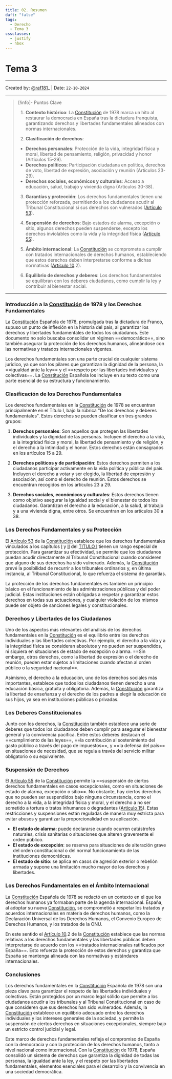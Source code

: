 ```yaml
---
title: 02. Resumen
daft: "false"
tags:
  - Derecho
  - Tema_3
cssclasses:
  - justify
  - hbox
---
```


# Tema 3
---
Created by: [@raf181_](https://github.com/raf181)  | Date: `22-10-2024`

---
> [!info]- Puntos Clave
>
>1. **Contexto histórico**: La [Constitución](01.1.%20Fundamentos%20de%20Derecho/01.%20Constitucion%20Espanola/00.%20CONSTITUCIÓN%20ESPAÑOLA.pdf) de 1978 marca un hito al restaurar la democracia en España tras la dictadura franquista, garantizando derechos y libertades fundamentales alineados con normas internacionales.
>
>2. **Clasificación de derechos**:
>	- **Derechos personales**: Protección de la vida, integridad física y moral, libertad de pensamiento, religión, privacidad y honor (Artículos 15-29).
>	- **Derechos políticos**: Participación ciudadana en política, derechos de voto, libertad de expresión, asociación y reunión (Artículos 23-29).
>	- **Derechos sociales, económicos y culturales**: Acceso a educación, salud, trabajo y vivienda digna (Artículos 30-38).
>
>3. **Garantías y protección**: Los derechos fundamentales tienen una protección reforzada, permitiendo a los ciudadanos acudir al Tribunal Constitucional si sus derechos son vulnerados ([Artículo 53](01.1.%20Fundamentos%20de%20Derecho/01.%20Constitucion%20Espanola/02.%20TITULO%20I.%20De%20los%20derechos%20y%20deberes%20fundamentales.md#Artículo%2053)).
>
>4. **Suspensión de derechos**: Bajo estados de alarma, excepción o sitio, algunos derechos pueden suspenderse, excepto los derechos inviolables como la vida y la integridad física ([Artículo 55](01.1.%20Fundamentos%20de%20Derecho/01.%20Constitucion%20Espanola/02.%20TITULO%20I.%20De%20los%20derechos%20y%20deberes%20fundamentales.md#Artículo%2055)).
>
>5. **Ámbito internacional**: La [Constitución](01.1.%20Fundamentos%20de%20Derecho/01.%20Constitucion%20Espanola/00.%20CONSTITUCIÓN%20ESPAÑOLA.pdf) se compromete a cumplir con tratados internacionales de derechos humanos, estableciendo que estos derechos deben interpretarse conforme a dichas normativas ([Artículo 10](01.1.%20Fundamentos%20de%20Derecho/01.%20Constitucion%20Espanola/02.%20TITULO%20I.%20De%20los%20derechos%20y%20deberes%20fundamentales.md#Artículo%2010).2).
>
>6. **Equilibrio de derechos y deberes**: Los derechos fundamentales se equilibran con los deberes ciudadanos, como cumplir la ley y contribuir al bienestar social.

---

### Introducción a la [Constitución](01.1.%20Fundamentos%20de%20Derecho/01.%20Constitucion%20Espanola/00.%20CONSTITUCIÓN%20ESPAÑOLA.pdf) de 1978 y los Derechos Fundamentales

La [Constitución](01.1.%20Fundamentos%20de%20Derecho/01.%20Constitucion%20Espanola/00.%20CONSTITUCIÓN%20ESPAÑOLA.pdf) Española de 1978, promulgada tras la dictadura de Franco, supuso un punto de inflexión en la historia del país, al garantizar los derechos y libertades fundamentales de todos los ciudadanos. Este documento no solo buscaba consolidar un régimen ==democrático==, sino también asegurar la protección de los derechos humanos, alineándose con las normativas y tratados internacionales vigentes. 

Los derechos fundamentales son una parte crucial de cualquier sistema jurídico, ya que son los pilares que garantizan la dignidad de la persona, la ==igualdad ante la ley== y el ==respeto por las libertades individuales y colectivas==. La [Constitución](01.1.%20Fundamentos%20de%20Derecho/01.%20Constitucion%20Espanola/00.%20CONSTITUCIÓN%20ESPAÑOLA.pdf) Española los incluye en su texto como una parte esencial de su estructura y funcionamiento.

### Clasificación de los Derechos Fundamentales
Los derechos fundamentales en la [Constitución](01.1.%20Fundamentos%20de%20Derecho/01.%20Constitucion%20Espanola/00.%20CONSTITUCIÓN%20ESPAÑOLA.pdf) de 1978 se encuentran principalmente en el Título I, bajo la rúbrica "De los derechos y deberes fundamentales". Estos derechos se pueden clasificar en tres grandes grupos:

1. **Derechos personales**: Son aquellos que protegen las libertades individuales y la dignidad de las personas. Incluyen el derecho a la vida, a la integridad física y moral, la libertad de pensamiento y de religión, y el derecho a la intimidad y el honor. Estos derechos están consagrados en los artículos 15 a 29.

2. **Derechos políticos y de participación**: Estos derechos permiten a los ciudadanos participar activamente en la vida política y pública del país. Incluyen el derecho a votar y ser elegido, la libertad de expresión y asociación, así como el derecho de reunión. Estos derechos se encuentran recogidos en los artículos 23 a 29.

3. **Derechos sociales, económicos y culturales**: Estos derechos tienen como objetivo asegurar la igualdad social y el bienestar de todos los ciudadanos. Garantizan el derecho a la educación, a la salud, al trabajo y a una vivienda digna, entre otros. Se encuentran en los artículos 30 a 38.

### Los Derechos Fundamentales y su Protección
El [Artículo 53](01.1.%20Fundamentos%20de%20Derecho/01.%20Constitucion%20Espanola/99.%20Fast%20Notes/Artículo%2053.md) de la [Constitución](01.1.%20Fundamentos%20de%20Derecho/01.%20Constitucion%20Espanola/00.%20CONSTITUCIÓN%20ESPAÑOLA.pdf) establece que los derechos fundamentales vinculados a los capítulos [I](01.1.%20Fundamentos%20de%20Derecho/01.%20Constitucion%20Espanola/02.%20TITULO%20I.%20De%20los%20derechos%20y%20deberes%20fundamentales.md#CAPÍTULO%20PRIMERO.%20De%20los%20españoles%20y%20los%20extranjeros) y [II](01.1.%20Fundamentos%20de%20Derecho/01.%20Constitucion%20Espanola/02.%20TITULO%20I.%20De%20los%20derechos%20y%20deberes%20fundamentales.md#CAPÍTULO%20SEGUNDO.%20Derechos%20y%20libertades) del [TITULO I](01.1.%20Fundamentos%20de%20Derecho/01.%20Constitucion%20Espanola/02.%20TITULO%20I.%20De%20los%20derechos%20y%20deberes%20fundamentales.md) tienen un rango especial de protección. Para garantizar su efectividad, se permite que los ciudadanos puedan acudir directamente al Tribunal Constitucional cuando consideren que alguno de sus derechos ha sido vulnerado. Además, la [Constitución](01.1.%20Fundamentos%20de%20Derecho/01.%20Constitucion%20Espanola/00.%20CONSTITUCIÓN%20ESPAÑOLA.pdf) prevé la posibilidad de recurrir a los tribunales ordinarios y, en última instancia, al Tribunal Constitucional, lo que refuerza el sistema de garantías.

La protección de los derechos fundamentales es también un principio básico en el funcionamiento de las administraciones públicas y del poder judicial. Estas instituciones están obligadas a respetar y garantizar estos derechos en todas sus actuaciones, y cualquier violación de los mismos puede ser objeto de sanciones legales y constitucionales.

### Derechos y Libertades de los Ciudadanos
Uno de los aspectos más relevantes del análisis de los derechos fundamentales en la [Constitución](01.1.%20Fundamentos%20de%20Derecho/01.%20Constitucion%20Espanola/00.%20CONSTITUCIÓN%20ESPAÑOLA.pdf) es el equilibrio entre los derechos individuales y las libertades colectivas. Por ejemplo, el derecho a la vida y a la integridad física se consideran absolutos y no pueden ser suspendidos, ni siquiera en situaciones de estado de excepción o alarma. ==Sin embargo, otros derechos, como la libertad de expresión o el derecho de reunión, pueden estar sujetos a limitaciones cuando afectan al orden público o la seguridad nacional==.

Asimismo, el derecho a la educación, uno de los derechos sociales más importantes, establece que todos los ciudadanos tienen derecho a una educación básica, gratuita y obligatoria. Además, la [Constitución](01.1.%20Fundamentos%20de%20Derecho/01.%20Constitucion%20Espanola/00.%20CONSTITUCIÓN%20ESPAÑOLA.pdf) garantiza la libertad de enseñanza y el derecho de los padres a elegir la educación de sus hijos, ya sea en instituciones públicas o privadas.

### Los Deberes Constitucionales
Junto con los derechos, la [Constitución](01.1.%20Fundamentos%20de%20Derecho/01.%20Constitucion%20Espanola/00.%20CONSTITUCIÓN%20ESPAÑOLA.pdf) también establece una serie de deberes que todos los ciudadanos deben cumplir para asegurar el bienestar general y la convivencia pacífica. Entre estos deberes destacan el ==cumplimiento de las leyes==, ==la contribución al sostenimiento del gasto público a través del pago de impuestos==, y ==la defensa del país== en situaciones de necesidad, que se regula a través del servicio militar obligatorio o su equivalente.

### Suspensión de Derechos
El [Artículo 55](01.1.%20Fundamentos%20de%20Derecho/01.%20Constitucion%20Espanola/99.%20Fast%20Notes/Artículo%2055.md) de la [Constitución](01.1.%20Fundamentos%20de%20Derecho/01.%20Constitucion%20Espanola/00.%20CONSTITUCIÓN%20ESPAÑOLA.pdf) permite la ==suspensión de ciertos derechos fundamentales en casos excepcionales, como en situaciones de estado de alarma, excepción o sitio==. No obstante, hay ciertos derechos que no pueden ser suspendidos bajo ninguna circunstancia, como el derecho a la vida, a la integridad física y moral, y el derecho a no ser sometido a tortura o tratos inhumanos o degradantes ([Artículo 15](01.1.%20Fundamentos%20de%20Derecho/01.%20Constitucion%20Espanola/02.%20TITULO%20I.%20De%20los%20derechos%20y%20deberes%20fundamentales.md#Artículo%2015)). Estas restricciones y suspensiones están reguladas de manera muy estricta para evitar abusos y garantizar la proporcionalidad en su aplicación.

- **El estado de alarma**: puede declararse cuando ocurren catástrofes naturales, crisis sanitarias o situaciones que alteren gravemente el orden público. 
- **El estado de excepción**: se reserva para situaciones de alteración grave del orden constitucional o del normal funcionamiento de las instituciones democráticas. 
- **El estado de sitio**: se aplica en casos de agresión exterior o rebelión armada y supone una limitación mucho mayor de los derechos y libertades.

### Los Derechos Fundamentales en el Ámbito Internacional
La [Constitución](01.1.%20Fundamentos%20de%20Derecho/01.%20Constitucion%20Espanola/00.%20CONSTITUCIÓN%20ESPAÑOLA.pdf) Española de 1978 se redactó en un contexto en el que los derechos humanos ya formaban parte de la agenda internacional. España, al adoptar su nueva [Constitución](01.1.%20Fundamentos%20de%20Derecho/01.%20Constitucion%20Espanola/00.%20CONSTITUCIÓN%20ESPAÑOLA.pdf), se comprometió a respetar los tratados y acuerdos internacionales en materia de derechos humanos, como la Declaración Universal de los Derechos Humanos, el Convenio Europeo de Derechos Humanos, y los tratados de la ONU.

En este sentido el [Artículo 10](01.1.%20Fundamentos%20de%20Derecho/01.%20Constitucion%20Espanola/02.%20TITULO%20I.%20De%20los%20derechos%20y%20deberes%20fundamentales.md#Artículo%2010).2 de la [Constitución](01.1.%20Fundamentos%20de%20Derecho/01.%20Constitucion%20Espanola/00.%20CONSTITUCIÓN%20ESPAÑOLA.pdf) establece que las normas relativas a los derechos fundamentales y las libertades públicas deben interpretarse de acuerdo con los ==tratados internacionales ratificados por España==. Esto refuerza la protección de estos derechos y garantiza que España se mantenga alineada con las normativas y estándares internacionales.

### Conclusiones
Los derechos fundamentales en la [Constitución](01.1.%20Fundamentos%20de%20Derecho/01.%20Constitucion%20Espanola/00.%20CONSTITUCIÓN%20ESPAÑOLA.pdf) Española de 1978 son una pieza clave para garantizar el respeto de las libertades individuales y colectivas. Están protegidos por un marco legal sólido que permite a los ciudadanos acudir a los tribunales y al Tribunal Constitucional en caso de que consideren que sus derechos han sido vulnerados. Además, la [Constitución](01.1.%20Fundamentos%20de%20Derecho/01.%20Constitucion%20Espanola/00.%20CONSTITUCIÓN%20ESPAÑOLA.pdf) establece un equilibrio adecuado entre los derechos individuales y los intereses generales de la sociedad, y permite la suspensión de ciertos derechos en situaciones excepcionales, siempre bajo un estricto control judicial y legal.

Este marco de derechos fundamentales refleja el compromiso de España con la democracia y con la protección de los derechos humanos, tanto a nivel nacional como internacional. Con la [Constitución](01.1.%20Fundamentos%20de%20Derecho/01.%20Constitucion%20Espanola/00.%20CONSTITUCIÓN%20ESPAÑOLA.pdf) de 1978, España consolidó un sistema de derechos que garantiza la dignidad de todas las personas, la igualdad ante la ley, y el respeto por las libertades fundamentales, elementos esenciales para el desarrollo y la convivencia en una sociedad democrática.